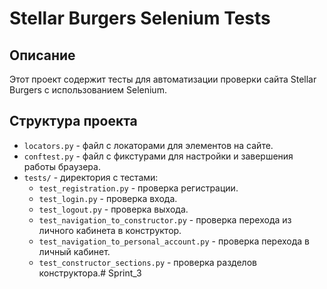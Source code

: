 # Stellar Burgers Selenium Tests

## Описание

Этот проект содержит тесты для автоматизации проверки сайта Stellar Burgers с использованием Selenium.

## Структура проекта

- `locators.py` - файл с локаторами для элементов на сайте.
- `conftest.py` - файл с фикстурами для настройки и завершения работы браузера.
- `tests/` - директория с тестами:
  - `test_registration.py` - проверка регистрации.
  - `test_login.py` - проверка входа.
  - `test_logout.py` - проверка выхода.
  -  `test_navigation_to_constructor.py` - проверка перехода из личного кабинета в конструктор.
  - `test_navigation_to_personal_account.py` - проверка перехода в личный кабинет.
  - `test_constructor_sections.py` - проверка разделов конструктора.#   S p r i n t _ 3 
